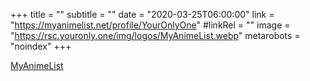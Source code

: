 +++
title = ""
subtitle = ""
date = "2020-03-25T06:00:00"
link = "https://myanimelist.net/profile/YourOnlyOne"
#linkRel = ""
image = "https://rsc.youronly.one/img/logos/MyAnimeList.webp"
metarobots = "noindex"
+++

<a href="https://myanimelist.net/profile/YourOnlyOne" rel="me noopener external nofollow" referrerpolicy="strict-origin-when-cross-origin">MyAnimeList</a>
